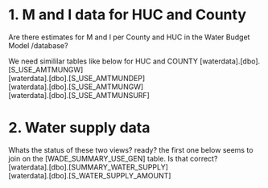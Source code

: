 
# 1. M and I data for HUC and County  
Are there estimates for M and I per County and HUC in the Water Budget Model /database?  

We need simililar tables like below for HUC and COUNTY 
[waterdata].[dbo].[S_USE_AMTMUNGW]   
[waterdata].[dbo].[S_USE_AMTMUNDEP]   
[waterdata].[dbo].[S_USE_AMTMUNGW]   
[waterdata].[dbo].[S_USE_AMTMUNSURF]   
 
# 2. Water supply data   
Whats the status of these two views? ready? the first one below seems to join on the [WADE_SUMMARY_USE_GEN] table. Is that correct?  
[waterdata].[dbo].[SUMMARY_WATER_SUPPLY]     
[waterdata].[dbo].[S_WATER_SUPPLY_AMOUNT]   
